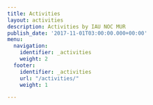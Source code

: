 ```yaml
---
title: Activities
layout: activities
description: Activities by IAU NOC MUR
publish_date: '2017-11-01T03:00:00.000+00:00'
menu:
  navigation:
    identifier: _activities
    weight: 2
  footer:
    identifier: _activities
    url: "/activities/"
    weight: 1

---
```

